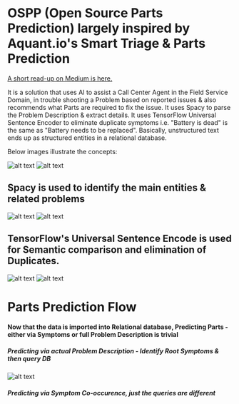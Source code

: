 # OSPP (Open Source Parts Prediction) largely inspired by Aquant.io's Smart Triage & Parts Prediction
[A short read-up on Medium is here.](https://medium.com/@navraj28/parts-prediction-given-the-problem-description-6767c3d7e8ed) 

It is a solution that uses AI to assist a Call Center Agent in the Field Service Domain, in trouble shooting a Problem based on reported issues & also recommends what Parts are required to fix the issue. It uses Spacy to parse the Problem Description & extract details. It uses TensorFlow Universal Sentence Encoder to eliminate duplicate symptoms i.e. "Battery is dead" is the same as "Battery needs to be replaced". Basically, unstructured text ends up as structured entities in a relational database.

Below images illustrate the concepts:

![alt text](https://github.com/navraj28/aquant/blob/master/Aquant1.png)
![alt text](https://github.com/navraj28/aquant/blob/master/Aquant2.png)
## Spacy is used to identify the main entities & related problems
![alt text](https://github.com/navraj28/aquant/blob/master/spacy.jpg)
![alt text](https://github.com/navraj28/aquant/blob/master/Aquant3.png)
## TensorFlow's Universal Sentence Encode is used for Semantic comparison and elimination of Duplicates.
![alt text](https://github.com/navraj28/aquant/blob/master/Aquant4.png)
![alt text](https://github.com/navraj28/aquant/blob/master/Aquant5.png)

# Parts Prediction Flow
#### Now that the data is imported into Relational database, Predicting Parts - either via Symptoms or full Problem Description is trivial
##### Predicting via actual Problem Description - Identify Root Symptoms & then query DB
![alt text](https://github.com/navraj28/aquant/blob/master/PredictionFlow1.png)
##### Predicting via Symptom Co-occurence, just the queries are different
